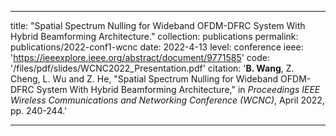 ---

title: "Spatial Spectrum Nulling for Wideband OFDM-DFRC System With Hybrid Beamforming Architecture."
collection: publications
permalink: publications/2022-conf1-wcnc
date: 2022-4-13
level: conference
ieee: 'https://ieeexplore.ieee.org/abstract/document/9771585'
code: '/files/pdf/slides/WCNC2022_Presentation.pdf'
citation: '<b>B. Wang</b>, Z. Cheng, L. Wu and Z. He, "Spatial Spectrum Nulling for Wideband OFDM-DFRC System With Hybrid Beamforming Architecture," in <i>Proceedings IEEE Wireless Communications and Networking Conference (WCNC)</i>, April 2022, pp. 240-244.'

---